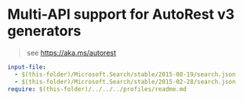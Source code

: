 # Multi-API support for AutoRest v3 generators

> see https://aka.ms/autorest

``` yaml $(enable-multi-api)
input-file:
  - $(this-folder)/Microsoft.Search/stable/2015-08-19/search.json
  - $(this-folder)/Microsoft.Search/stable/2015-02-28/search.json
require: $(this-folder)/../../../profiles/readme.md
```
